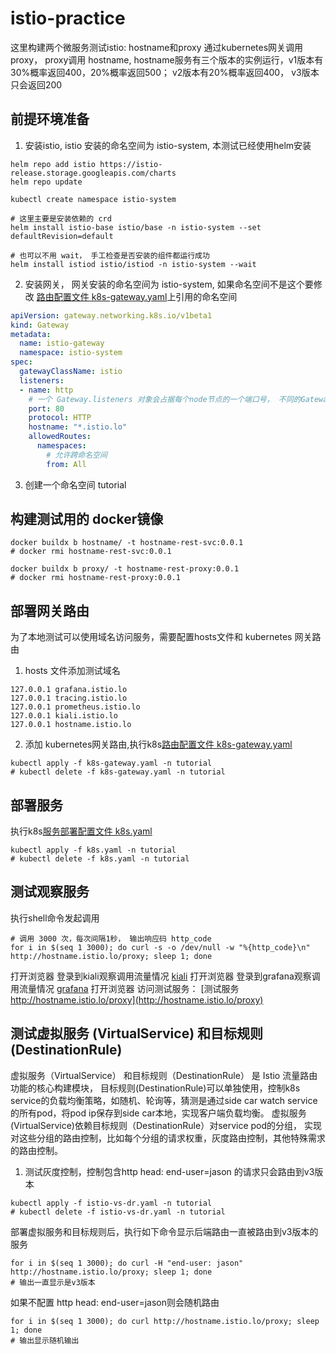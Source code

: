 # istio-practice
这里构建两个微服务测试istio: hostname和proxy
通过kubernetes网关调用 proxy， proxy调用 hostname,
hostname服务有三个版本的实例运行，v1版本有30%概率返回400，20%概率返回500； v2版本有20%概率返回400， v3版本只会返回200

## 前提环境准备
1. 安装istio, istio 安装的命名空间为 istio-system, 本测试已经使用helm安装
```shell
helm repo add istio https://istio-release.storage.googleapis.com/charts
helm repo update

kubectl create namespace istio-system

# 这里主要是安装依赖的 crd
helm install istio-base istio/base -n istio-system --set defaultRevision=default

# 也可以不用 wait， 手工检查是否安装的组件都运行成功
helm install istiod istio/istiod -n istio-system --wait
```

2. 安装网关， 网关安装的命名空间为 istio-system, 如果命名空间不是这个要修改 [路由配置文件 k8s-gateway.yaml](k8s-gateway.yaml)上引用的命名空间
```yaml
apiVersion: gateway.networking.k8s.io/v1beta1
kind: Gateway
metadata:
  name: istio-gateway
  namespace: istio-system
spec:
  gatewayClassName: istio
  listeners:
  - name: http
    # 一个 Gateway.listeners 对象会占据每个node节点的一个端口号， 不同的Gateway.listeners对象要使用不同的端口
    port: 80
    protocol: HTTP
    hostname: "*.istio.lo"
    allowedRoutes:
      namespaces:
        # 允许跨命名空间
        from: All
```
3. 创建一个命名空间 tutorial

## 构建测试用的 docker镜像
```shell
docker buildx b hostname/ -t hostname-rest-svc:0.0.1
# docker rmi hostname-rest-svc:0.0.1

docker buildx b proxy/ -t hostname-rest-proxy:0.0.1
# docker rmi hostname-rest-proxy:0.0.1
```

## 部署网关路由
为了本地测试可以使用域名访问服务，需要配置hosts文件和 kubernetes 网关路由
1. hosts 文件添加测试域名
```
127.0.0.1 grafana.istio.lo
127.0.0.1 tracing.istio.lo
127.0.0.1 prometheus.istio.lo
127.0.0.1 kiali.istio.lo
127.0.0.1 hostname.istio.lo
```
2. 添加 kubernetes网关路由,执行k8s[路由配置文件 k8s-gateway.yaml](k8s-gateway.yaml)
```shell
kubectl apply -f k8s-gateway.yaml -n tutorial
# kubectl delete -f k8s-gateway.yaml -n tutorial
```

## 部署服务
执行k8s[服务部署配置文件 k8s.yaml](k8s.yaml)
```shell
kubectl apply -f k8s.yaml -n tutorial
# kubectl delete -f k8s.yaml -n tutorial
```

## 测试观察服务
执行shell命令发起调用
```shell
# 调用 3000 次，每次间隔1秒， 输出响应码 http_code
for i in $(seq 1 3000); do curl -s -o /dev/null -w "%{http_code}\n" http://hostname.istio.lo/proxy; sleep 1; done
```
打开浏览器 登录到kiali观察调用流量情况 [kiali](http://kiali.istio.lo/kiali/console/graph/namespaces/)
打开浏览器 登录到grafana观察调用流量情况 [grafana](http://grafana.istio.lo)
打开浏览器 访问测试服务： [测试服务 http://hostname.istio.lo/proxy](http://hostname.istio.lo/proxy)

## 测试虚拟服务 (VirtualService) 和目标规则 (DestinationRule)
虚拟服务（VirtualService） 和目标规则（DestinationRule） 是 Istio 流量路由功能的核心构建模块，
目标规则(DestinationRule)可以单独使用，控制k8s service的负载均衡策略，如随机、轮询等，猜测是通过side car watch service的所有pod，将pod ip保存到side car本地，实现客户端负载均衡。
虚拟服务 (VirtualService)依赖目标规则（DestinationRule）对service pod的分组， 实现对这些分组的路由控制，比如每个分组的请求权重，灰度路由控制，其他特殊需求的路由控制。

1. 测试灰度控制，控制包含http head: end-user=jason 的请求只会路由到v3版本

```shell
kubectl apply -f istio-vs-dr.yaml -n tutorial
# kubectl delete -f istio-vs-dr.yaml -n tutorial
```
部署虚拟服务和目标规则后，执行如下命令显示后端路由一直被路由到v3版本的服务
```shell
for i in $(seq 1 3000); do curl -H "end-user: jason" http://hostname.istio.lo/proxy; sleep 1; done
# 输出一直显示是v3版本
```
如果不配置 http head: end-user=jason则会随机路由
```shell
for i in $(seq 1 3000); do curl http://hostname.istio.lo/proxy; sleep 1; done
# 输出显示随机输出
```
